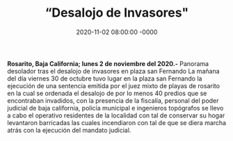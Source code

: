 ﻿---
layout: blog
title:  “Desalojo de Invasores"
date:   2020-11-02 08:00:00 -0000  
categories: rosarito
permalink: /:categories/:title:output_ext
image: /img/cnr/
autor: 
---


**Rosarito, Baja California;  lunes 2 de noviembre del 2020.-** Panorama desolador tras el desalojo de invasores en plaza san Fernando
La mañana del día viernes 30 de octubre tuvo lugar en la plaza san Fernando la ejecución de una sentencia emitida por el juez mixto de playas de rosarito en la cual se ordenada el desalojo de por lo menos 40 predios que se encontraban invadidos, con la presencia de la fiscalía, personal del poder judicial de baja california, policía municipal e ingenieros topógrafos se llevo a cabo el operativo residentes de la localidad con tal de conservar su hogar levantaron barricadas las cuales incendiaron con tal de que se diera marcha atrás con la ejecución del mandato judicial.